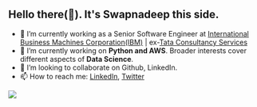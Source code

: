 ## Hello there(👋). It's Swapnadeep this side.

- 🔭 I’m currently working as a Senior Software Engineer at  [International Business Machines Corporation(IBM)](https://www.ibm.com/in-en) | ex-[Tata Consultancy Services](https://www.tcs.com/)
- 🌱 I’m currently working on **Python and AWS**. Broader interests cover different aspects of **Data Science**. 
- 👯 I’m looking to collaborate on Github, LinkedIn.
- 📫 How to reach me: [LinkedIn](https://www.linkedin.com/in/swapnadeepmukherjee/), [Twitter](https://twitter.com/swapnadeepsm93)


<img src="https://github-readme-stats.vercel.app/api?username=SwapnadeepMukherjee&&show_icons=true&title_color=ffffff&icon_color=bb2acf&text_color=daf7dc&bg_color=151515">
